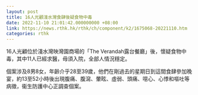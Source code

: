 ```yaml
---
layout: post
title: 16人光顧淺水灣食肆後疑食物中毒
date: 2022-11-10 21:01:42.000000000 +08:00
link: https://news.rthk.hk/rthk/ch/component/k2/1675068-20221110.htm
categories: rthk
---
```


16人光顧位於淺水灣映灣園商場的「The Verandah露台餐廳」後，懷疑食物中毒，其中11人已經求醫，毋須入院，全部人情況穩定。

個案涉及8男8女，年齡介乎28至39歲，他們在剛過去的星期日到這間食肆參加晚宴，約13至52小時後出現腹痛、腹瀉、暈眩、虛弱、頭痛、噁心、心悸和嘔吐等病徵，衞生防護中心正調查個案。
